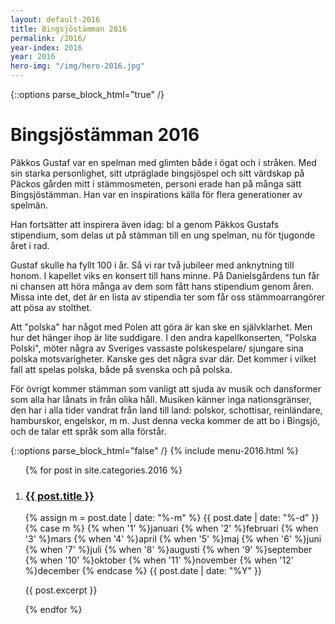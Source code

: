 ```yaml
---
layout: default-2016
title: Bingsjöstämman 2016
permalink: /2016/
year-index: 2016
year: 2016
hero-img: "/img/hero-2016.jpg"
---
```



{::options parse_block_html="true" /}
<div class="glacier">

# Bingsjöstämman 2016

Päkkos Gustaf var en spelman med glimten både i ögat och i stråken. Med sin starka personlighet, sitt utpräglade bingsjöspel och sitt värdskap på Päckos­ gården mitt i stämmosmeten, personi erade han på många sätt Bingsjöstämman. Han var en inspirations­ källa för flera generationer av spelmän.

Han fortsätter att inspirera även idag: bl a genom Päkkos Gustafs stipendium, som delas ut på stämman till en ung spelman, nu för tjugonde året i rad.

Gustaf skulle ha fyllt 100 i år. Så vi  rar två jubileer med anknytning till honom. I kapellet viks en konsert till hans minne. På Danielsgårdens tun får ni chansen att höra många av dem som fått hans stipendium ge­nom åren. Missa inte det, det är en lista av stipendia­ ter som får oss stämmoarrangörer att pösa av stolthet.

Att "polska" har något med Polen att göra är kan­ ske en självklarhet. Men hur det hänger ihop är lite suddigare. I den andra kapellkonserten, "Polska Pol­ski", möter några av Sveriges vassaste polskespelare/ sjungare sina polska motsvarigheter. Kanske ges det några svar där. Det kommer i vilket fall att spelas polska, både på svenska och på polska.

För övrigt kommer stämman som vanligt att sjuda av musik och dansformer som alla har lånats in från olika håll. Musiken känner inga nationsgränser, den har i alla tider vandrat från land till land: polskor, schottisar, reinländare, hamburskor, engelskor, m m. Just denna vecka kommer de att bo i Bingsjö, och de talar ett språk som alla förstår.

{::options parse_block_html="false" /}
{% include menu-2016.html %}

</div>



<div class="ocean">
<div class="ocean__inner">
<ol class="posts">

{% for post in site.categories.2016 %}

  <li class="post">
    <h3><a href="{{ post.url }}">{{ post.title }}</a></h3>
    <p class="meta">
      <time datetime="{{post.date | date: "%Y-%m-%d"}}">
        {% assign m = post.date | date: "%-m" %}
        {{ post.date | date: "%-d" }}
        {% case m %}
          {% when '1' %}januari
          {% when '2' %}februari
          {% when '3' %}mars
          {% when '4' %}april
          {% when '5' %}maj
          {% when '6' %}juni
          {% when '7' %}juli
          {% when '8' %}augusti
          {% when '9' %}september
          {% when '10' %}oktober
          {% when '11' %}november
          {% when '12' %}december
        {% endcase %}
        {{ post.date | date: "%Y" }}
      </time>
    </p>
    <div class="content">
      {{ post.excerpt }}
    </div>
  </li>

{% endfor %}

</ol>

</div>
</div>
